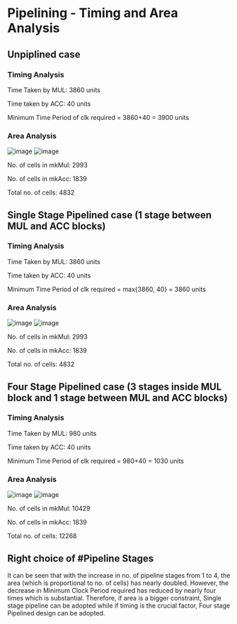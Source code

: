 # Pipelining - Timing and Area Analysis
## Unpiplined case
### Timing Analysis
Time Taken by MUL: 3860 units

Time taken by ACC: 40 units

Minimum Time Period of clk required = 3860+40 = 3900 units
### Area Analysis
![image](https://github.com/ee20b117/CAD-for-VLSI/assets/104497659/33ed8442-c193-489a-bf70-83ffc0efd963)
![image](https://github.com/ee20b117/CAD-for-VLSI/assets/104497659/e379d7c7-8a6b-49e6-be84-bcb478789702)


No. of cells in mkMul: 2993

No. of cells in mkAcc: 1839

Total no. of cells: 4832
## Single Stage Pipelined case (1 stage between MUL and ACC blocks)
### Timing Analysis
Time Taken by MUL: 3860 units

Time taken by ACC: 40 units

Minimum Time Period of clk required = max{3860, 40} = 3860 units
### Area Analysis
![image](https://github.com/ee20b117/CAD-for-VLSI/assets/104497659/fc193183-d153-4afb-ba32-1e74eb798ca8)
![image](https://github.com/ee20b117/CAD-for-VLSI/assets/104497659/b61f620e-4280-46f3-9a95-dc319e7a1df6)

No. of cells in mkMul: 2993

No. of cells in mkAcc: 1839

Total no. of cells: 4832

## Four Stage Pipelined case (3 stages inside MUL block and 1 stage between MUL and ACC blocks)
### Timing Analysis
Time Taken by MUL: 980 units

Time taken by ACC: 40 units

Minimum Time Period of clk required = 980+40 = 1030 units
### Area Analysis
![image](https://github.com/ee20b117/CAD-for-VLSI/assets/104497659/62d80034-6ead-462f-a66b-00913fda24e0)
![image](https://github.com/ee20b117/CAD-for-VLSI/assets/104497659/e8785edd-17f6-437b-83bd-62cea417af86)

No. of cells in mkMul: 10429

No. of cells in mkAcc: 1839

Total no. of cells: 12268

## Right choice of #Pipeline Stages
It can be seen that with the increase in no. of pipeline stages from 1 to 4, the area (which is proportional to no. of cells) has nearly doubled. However, the decrease in Minimum Clock Period required has reduced by nearly four times which is substantial. Therefore, if area is a bigger constraint, Single stage pipeline can be adopted while if timing is the crucial factor, Four stage Pipelined design can be adopted.   

